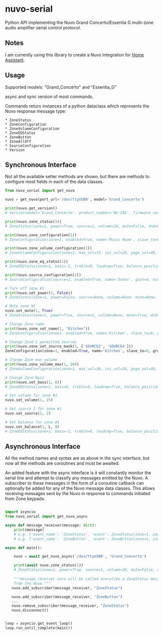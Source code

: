 # nuvo-serial
Python API implementing the Nuvo Grand Concerto/Essentia G multi-zone audio amplifier serial control protocol.


## Notes
I am currently using this library to create a Nuvo Integration for [Home Assistant](https://www.home-assistant.io/).

## Usage

Supported models: "Grand_Concerto" and "Essentia_G"

async and sync version of most commands.

Commands return instances of a python dataclass which represents the Nuvo response message type:

```
* ZoneStatus
* ZoneConfiguration
* ZoneVolumeConfiguration
* ZoneEQStatus
* ZoneButton
* ZoneAllOff
* SourceConfiguration
* Version
```

## Synchronous Interface

Not all the available setter methods are
shown, but there are methods to configure most fields in each of the data classes.

```python
from nuvo_serial import get_nuvo

nuvo = get_nuvo(port_url='/dev/ttyUSB0', model='Grand_Concerto')

print(nuvo.get_version()
# Version(model='Grand_Concerto', product_number='NV-I8G', firmware_version='FWv2.66', hardware_version='HWv0')

print(nuvo.zone_status(1))
# ZoneStatus(zone=1, power=True, source=1, volume=20, mute=False, dnd=False, lock=False)

print(nuvo.zone_configuration(1))
# ZoneConfiguration(zone=1, enabled=True, name='Music Room', slave_to=0, group=0, sources=['SOURCE1'], exclusive_source=False, ir_enabled=1, dnd=[], locked=False, slave_eq=0)

print(nuvo.zone_volume_configuration(1))
# ZoneVolumeConfiguration(zone=1, max_vol=33, ini_vol=20, page_vol=40, party_vol=50, vol_rst=False)

print(nuvo.zone_eq_status(1))
# ZoneEQStatus(zone=1, bass=-2, treble=0, loudcmp=True, balance_position='C', balance_value=0)

print(nuvo.source_configuration(2))
# SourceConfiguration(source=2, enabled=True, name='Sonos', gain=4, nuvonet_source=False, short_name='SON')

# Turn off zone #1
print(nuvo.set_power(1, False))
# ZoneStatus(zone=1, power=False, source=None, volume=None, mute=None, dnd=None, lock=None)

# Mute zone #1
nuvo.set_mute(1, True)
# ZoneStatus(zone=1, power=True, source=1, volume=None, mute=True, dnd=False, lock=False)

# Change Zone name
print(nuvo.zone_set_name(1, "Kitchen"))
# ZoneConfiguration(zone=1, enabled=True, name='Kitchen', slave_to=0, group=0, sources=['SOURCE1'], exclusive_source=False, ir_enabled=1, dnd=[], locked=False, slave_eq=0)

# Change Zone's permitted sources
print(nuvo.zone_set_source_mask(1, ['SOURCE3', 'SOURCE4']))
ZoneConfiguration(zone=1, enabled=True, name='Kitchen', slave_to=0, group=0, sources=['SOURCE3', 'SOURCE4'], exclusive_source=False, ir_enabled=1, dnd=[], locked=False, slave_eq=0)

# Change Zone max volume
print(nuvo.zone_volume_max(1, 20))
# ZoneVolumeConfiguration(zone=1, max_vol=20, ini_vol=20, page_vol=40, party_vol=50, vol_rst=False)

# Change Zone Bass
print(nuvo.set_bass(1, 6))
# ZoneEQStatus(zone=1, bass=6, treble=0, loudcmp=True, balance_position='C', balance_value=0)

# Set volume for zone #1
nuvo.set_volume(1, 15)

# Set source 2 for zone #1 
nuvo.set_source(1, 2)

# Set balance for zone #1
nuvo.set_balance(1, L, 8)
# ZoneEQStatus(zone=1, bass=-2, treble=0, loudcmp=True, balance_position='L', balance_value=8)

```

## Asynchronous Interface

All the method names and syntax are as above in the sync interface, but now all the methods are coroutines and must
be awaited.

An added feature with the async interface is it will constantly monitor the
serial line and attempt to classify any messages emitted by the Nuvo.
A subscriber to these messages in the form of a coroutine callback can optionally be added
for any of the Nuvo message data classes.  This allows receiving messages sent
by the Nuvo in response to commands initiated from Zone keypads.

```python

import asyncio
from nuvo_serial import get_nuvo_async

async def message_receiver(message: dict):
    print(message)
    # e.g. {'event_name': 'ZoneStatus', 'event': ZoneStatus(zone=1, power=True, source=1, volume=None, mute=True, dnd=False, lock=False)}
    # e.g. {'event_name': 'ZoneButton', 'event': ZoneButton(zone=1, source=1, button='PLAYPAUSE')}

async def main():

    nuvo = await get_nuvo_async('/dev/ttyUSB0', 'Grand_Concerto')

    print(await nuvo.zone_status(1))
    # ZoneStatus(zone=1, power=True, source=1, volume=20, mute=False, dnd=False, lock=False)
   
    """message_receiver coro will be called everytime a ZoneStatus message is received
    from the Nuvo."""
   nuvo.add_subscriber(message_receiver, "ZoneStatus")

   nuvo.add_subscriber(message_receiver, "ZoneButton")
   ...
   nuvo.remove_subscriber(message_receiver, "ZoneStatus")
   nuvo.disconnect()


loop = asyncio.get_event_loop()
loop.run_until_complete(main())

```
